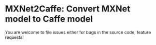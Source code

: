 # MXNet2Caffe: Convert MXNet model to Caffe model

You are welcome to file issues either for bugs in the source code, feature requests!

